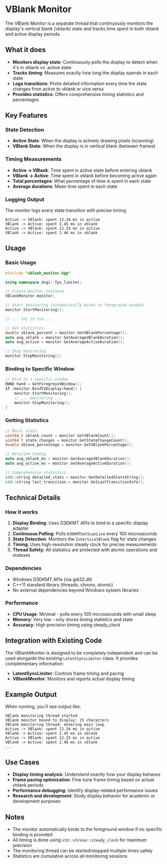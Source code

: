 # VBlank Monitor

The VBlank Monitor is a separate thread that continuously monitors the display's vertical blank (vblank) state and tracks time spent in both vblank and active display periods.

## What it does

- **Monitors display state**: Continuously polls the display to detect when it's in vblank vs. active state
- **Tracks timing**: Measures exactly how long the display spends in each state
- **Logs transitions**: Prints detailed information every time the state changes from active to vblank or vice versa
- **Provides statistics**: Offers comprehensive timing statistics and percentages

## Key Features

### State Detection
- **Active State**: When the display is actively drawing pixels (scanning)
- **VBlank State**: When the display is in vertical blank (between frames)

### Timing Measurements
- **Active → VBlank**: Time spent in active state before entering vblank
- **VBlank → Active**: Time spent in vblank before becoming active again
- **Total percentages**: What percentage of time is spent in each state
- **Average durations**: Mean time spent in each state

### Logging Output
The monitor logs every state transition with precise timing:

```
Active -> VBlank: spent 12.34 ms in active
VBlank -> Active: spent 2.45 ms in vblank
Active -> VBlank: spent 12.33 ms in active
VBlank -> Active: spent 2.46 ms in vblank
```

## Usage

### Basic Usage

```cpp
#include "vblank_monitor.hpp"

using namespace dxgi::fps_limiter;

// Create monitor instance
VBlankMonitor monitor;

// Start monitoring (automatically binds to foreground window)
monitor.StartMonitoring();

// ... let it run ...

// Get statistics
double vblank_percent = monitor.GetVBlankPercentage();
auto avg_vblank = monitor.GetAverageVBlankDuration();
auto avg_active = monitor.GetAverageActiveDuration();

// Stop monitoring
monitor.StopMonitoring();
```

### Binding to Specific Window

```cpp
// Bind to a specific window
HWND hwnd = GetForegroundWindow();
if (monitor.BindToDisplay(hwnd)) {
    monitor.StartMonitoring();
    // ... monitoring ...
    monitor.StopMonitoring();
}
```

### Getting Statistics

```cpp
// Basic stats
uint64_t vblank_count = monitor.GetVBlankCount();
uint64_t state_changes = monitor.GetStateChangeCount();
double vblank_percentage = monitor.GetVBlankPercentage();

// Detailed timing
auto avg_vblank_ms = monitor.GetAverageVBlankDuration();
auto avg_active_ms = monitor.GetAverageActiveDuration();

// Comprehensive statistics
std::string detailed_stats = monitor.GetDetailedStatsString();
std::string last_transition = monitor.GetLastTransitionInfo();
```

## Technical Details

### How it works
1. **Display Binding**: Uses D3DKMT APIs to bind to a specific display adapter
2. **Continuous Polling**: Polls `D3DKMTGetScanLine` every 100 microseconds
3. **State Detection**: Monitors the `InVerticalBlank` flag for state changes
4. **Timing**: Uses high-resolution steady clock for precise measurements
5. **Thread Safety**: All statistics are protected with atomic operations and mutexes

### Dependencies
- Windows D3DKMT APIs (via gdi32.dll)
- C++11 standard library (threads, chrono, atomic)
- No external dependencies beyond Windows system libraries

### Performance
- **CPU Usage**: Minimal - polls every 100 microseconds with small sleep
- **Memory**: Very low - only stores timing statistics and state
- **Accuracy**: High precision timing using steady_clock

## Integration with Existing Code

The VBlankMonitor is designed to be completely independent and can be used alongside the existing `LatentSyncLimiter` class. It provides complementary information:

- **LatentSyncLimiter**: Controls frame timing and pacing
- **VBlankMonitor**: Monitors and reports actual display timing

## Example Output

When running, you'll see output like:

```
VBlank monitoring thread started
VBlank monitor bound to display: 15 characters
VBlank monitoring thread: entering main loop
Active -> VBlank: spent 12.34 ms in active
VBlank -> Active: spent 2.45 ms in vblank
Active -> VBlank: spent 12.33 ms in active
VBlank -> Active: spent 2.46 ms in vblank
...
```

## Use Cases

- **Display timing analysis**: Understand exactly how your display behaves
- **Frame pacing optimization**: Fine-tune frame timing based on actual vblank periods
- **Performance debugging**: Identify display-related performance issues
- **Research and development**: Study display behavior for academic or development purposes

## Notes

- The monitor automatically binds to the foreground window if no specific binding is provided
- All timing is done using `std::chrono::steady_clock` for maximum precision
- The monitoring thread can be started/stopped multiple times safely
- Statistics are cumulative across all monitoring sessions
